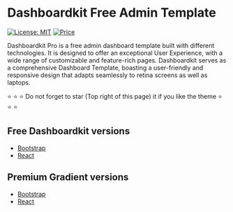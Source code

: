 # Dashboardkit Free Admin Template

[![License: MIT](https://img.shields.io/badge/License-MIT-yellow.svg)](https://opensource.org/licenses/MIT)
[![Price](https://img.shields.io/badge/price-FREE-0098f7.svg)](https://github.com/codedthemes/gradient-able-free-admin-template/blob/master/LICENSE)

Dashboardkit Pro is a free admin dashboard template built with different technologies. It is designed to offer an exceptional User Experience, with a wide range of customizable and feature-rich pages. Dashboardkit serves as a comprehensive Dashboard Template, boasting a user-friendly and responsive design that adapts seamlessly to retina screens as well as laptops.

:star: :star: :star: Do not forget to star (Top right of this page) it if you like the theme :star: :star: :star:

## Free Dashboardkit versions

- [Bootstrap](https://github.com/codedthemes/dashboardkit-free-admin-template/tree/main/bootstrap)
- [React](https://github.com/codedthemes/dashboardkit-free-admin-template/tree/main/react)

## Premium Gradient versions

- [Bootstrap](https://codedthemes.com/item/dashboardkit-bootstrap-5-admin-template/)
- [React](https://codedthemes.com/item/dashboardkit-react-admin-template/)
